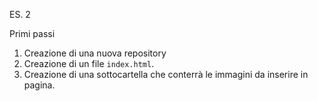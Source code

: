 ES. 2

Primi passi

1. Creazione di una nuova repository
2. Creazione di un file `index.html`.
3. Creazione di una sottocartella che conterrà le immagini da inserire in pagina.